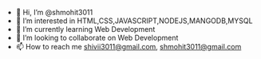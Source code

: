 - 👋 Hi, I’m @shmohit3011
- 👀 I’m interested in HTML,CSS,JAVASCRIPT,NODEJS,MANGODB,MYSQL
- 🌱 I’m currently learning Web Development
- 💞️ I’m looking to collaborate on Web Development
- 📫 How to reach me  shivii3011@gmail.com, shmohit3011@gmail.com

<!---
shmohit3011/shmohit3011 is a ✨ special ✨ repository because its `README.md` (this file) appears on your GitHub profile.
You can click the Preview link to take a look at your changes.
--->
